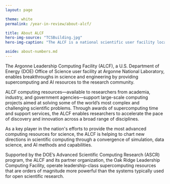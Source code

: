 ```yaml
---
layout: page

theme: white
permalink: /year-in-review/about-alcf/

title: About ALCF
hero-img-source: "TCSBuilding.jpg"
hero-img-caption: "The ALCF is a national scientific user facility located at Argonne National Laboratory."

aside: about-numbers.md
---
```


The Argonne Leadership Computing Facility (ALCF), a U.S. Department of Energy (DOE) Office of Science user facility at Argonne National Laboratory, enables breakthroughs in science and engineering by providing supercomputing and AI resources to the research community.

ALCF computing resources—available to researchers from academia, industry, and government agencies—support large-scale computing projects aimed at solving some of the world’s most complex and challenging scientific problems. Through awards of supercomputing time and support services, the ALCF enables researchers to accelerate the pace of discovery and innovation across a broad range of disciplines.  

As a key player in the nation's efforts to provide the most advanced computing resources for science, the ALCF is helping to chart new directions in scientific computing through a convergence of simulation, data science, and AI methods and capabilities.

Supported by the DOE’s Advanced Scientific Computing Research (ASCR) program, the ALCF and its partner organization, the Oak Ridge Leadership Computing Facility, operate leadership-class supercomputing resources that are orders of magnitude more powerful than the systems typically used for open scientific research.
